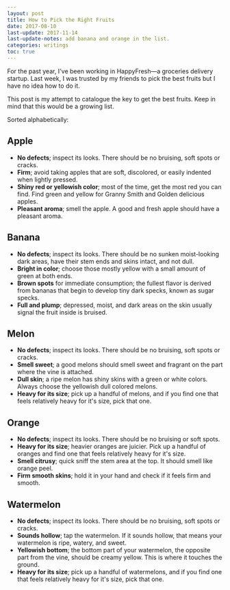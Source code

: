 ```yaml
---
layout: post
title: How to Pick the Right Fruits
date: 2017-08-10
last-update: 2017-11-14
last-update-notes: add banana and orange in the list.
categories: writings
toc: true
---
```


For the past year, I've been working in HappyFresh&mdash;a groceries delivery startup. Last week, I was trusted by my friends to pick the best fruits but I have no idea how to do it.

This post is my attempt to catalogue the key to get the best fruits. Keep in mind that this would be a growing list.

Sorted alphabetically:

## Apple

- **No defects**; inspect its looks. There should be no bruising, soft spots or cracks.
- **Firm**; avoid taking apples that are soft, discolored, or easily indented when lightly pressed.
- **Shiny red or yellowish color**; most of the time, get the most red you can find. Find green and yellow for Granny Smith and Golden delicious apples.
- **Pleasant aroma**; smell the apple. A good and fresh apple should have a pleasant aroma.

## Banana

- **No defects**; inspect its looks. There should be no sunken moist-looking dark areas, have their stem ends and skins intact, and not dull.
- **Bright in color**; choose those mostly yellow with a small amount of green at both ends.
- **Brown spots** for immediate consumption; the fullest flavor is derived from bananas that begin to develop tiny dark specks, known as sugar specks.
- **Full and plump**; depressed, moist, and dark areas on the skin usually signal the fruit inside is bruised.

## Melon

- **No defects**; inspect its looks. There should be no bruising, soft spots or cracks.
- **Smell sweet**; a good melons should smell sweet and fragrant on the part where the vine is attached.
- **Dull skin**; a ripe melon has shiny skins with a green or white colors. Always choose the yellowish dull colored melons.
- **Heavy for its size**; pick up a handful of melons, and if you find one that feels relatively heavy for it's size, pick that one.

## Orange

- **No defects**; inspect its looks. There should be no bruising or soft spots.
- **Heavy for its size**; heavier oranges are juicier. Pick up a handful of oranges and find one that feels relatively heavy for it's size.
- **Smell citrusy**; quick sniff the stem area at the top. It should smell like orange peel.
- **Firm smooth skins**; hold it in your hand and check if it feels firm and smooth.

## Watermelon

- **No defects**; inspect its looks. There should be no bruising, soft spots or cracks.
- **Sounds hollow**; tap the watermelon. If it sounds hollow, that means your watermelon is ripe, watery, and sweet.
- **Yellowish bottom**; the bottom part of your watermelon, the opposite part from the vine, should be creamy yellow. This is where it touches the ground.
- **Heavy for its size**; pick up a handful of watermelons, and if you find one that feels relatively heavy for it's size, pick that one.
